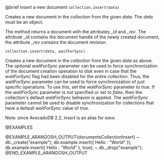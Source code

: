

@brief insert a new document
`collection.insert(data)`

Creates a new document in the *collection* from the given *data*. The
*data* must be an object.

The method returns a document with the attributes *_id* and *_rev*.
The attribute *_id* contains the document handle of the newly created
document, the attribute *_rev* contains the document revision.

`collection.insert(data, waitForSync)`

Creates a new document in the *collection* from the given *data* as
above. The optional *waitForSync* parameter can be used to force
synchronization of the document creation operation to disk even in case
that the *waitForSync* flag had been disabled for the entire collection.
Thus, the *waitForSync* parameter can be used to force synchronization
of just specific operations. To use this, set the *waitForSync* parameter
to *true*. If the *waitForSync* parameter is not specified or set to
*false*, then the collection's default *waitForSync* behavior is
applied. The *waitForSync* parameter cannot be used to disable
synchronization for collections that have a default *waitForSync* value
of *true*.

Note: since AvocadoDB 2.2, *insert* is an alias for *save*.

@EXAMPLES

@EXAMPLE_ARANGOSH_OUTPUT{documentsCollectionInsert}
~ db._create("example");
  db.example.insert({ Hello : "World" });
  db.example.insert({ Hello : "World" }, true);
~ db._drop("example");
@END_EXAMPLE_ARANGOSH_OUTPUT


